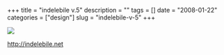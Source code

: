 +++
title = "indelebile v.5"
description = ""
tags = []
date = "2008-01-22"
categories = ["design"]
slug = "indelebile-v-5"
+++


 

  <div id="screens-thumbs" class="clearfix">
    <div class="txt-center" id="design-submission"><a href="http://indelebile.net/"><img id='bluga-thumbnail-1104' class='bluga-thumbnail large' src='//konigi.com/media/bluga/
wt47f282053915b_0.jpg'/></a></div>  
  </div>   
<p><a href="http://indelebile.net/">http://indelebile.net</a></p>




